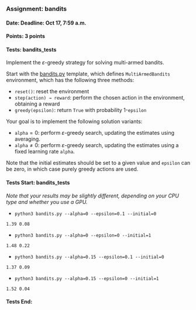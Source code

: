 ### Assignment: bandits
#### Date: Deadline: Oct 17, 7:59 a.m.
#### Points: 3 points
#### Tests: bandits_tests

Implement the $ε$-greedy strategy for solving multi-armed bandits.

Start with the [bandits.py](https://github.com/ufal/npfl122/tree/master/labs/01/bandits.py)
template, which defines `MultiArmedBandits` environment, which has the following
three methods:
- `reset()`: reset the environment
- `step(action) → reward`: perform the chosen action in the environment,
  obtaining a reward
- `greedy(epsilon)`: return `True` with probability 1-`epsilon`

Your goal is to implement the following solution variants:
- `alpha`$=0$: perform $ε$-greedy search, updating the estimates using
  averaging.
- `alpha`$≠0$: perform $ε$-greedy search, updating the estimates using
  a fixed learning rate `alpha`.

Note that the initial estimates should be set to a given value and `epsilon` can
be zero, in which case purely greedy actions are used.

#### Tests Start: bandits_tests
_Note that your results may be slightly different, depending on your CPU type and whether you use a GPU._
- `python3 bandits.py --alpha=0 --epsilon=0.1 --initial=0`
```
1.39 0.08
```
- `python3 bandits.py --alpha=0 --epsilon=0 --initial=1`
```
1.48 0.22
```
- `python3 bandits.py --alpha=0.15 --epsilon=0.1 --initial=0`
```
1.37 0.09
```
- `python3 bandits.py --alpha=0.15 --epsilon=0 --initial=1`
```
1.52 0.04
```
#### Tests End:
